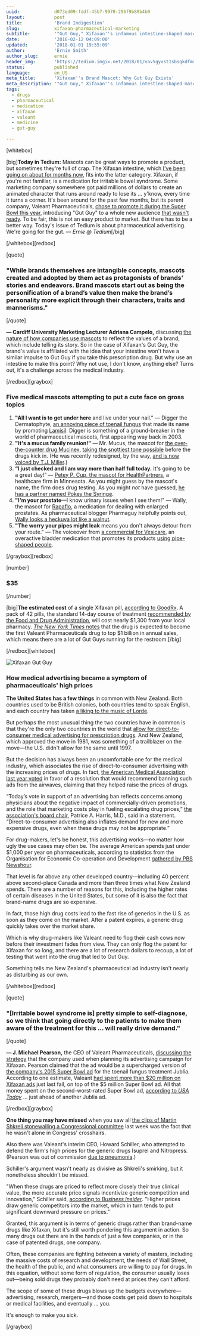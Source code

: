 ```yaml
---
uuid:             d073ed09-fddf-45b7-9970-296f9b88b4b0
layout:           post
title:            'Brand Indigestion'
slug:             xifaxan-pharmaceutical-marketing
subtitle:         '"Gut Guy," Xifaxan''s infamous intestine-shaped mascot, is disturbing, but it''s OK; he''s gonna make Valeant Pharmaceuticals a billion dollars this year.'
date:             '2016-02-12 04:09:00'
updated:          '2018-01-01 19:55:09'
author:           'Ernie Smith'
author_slug:      ernie
header_img:       'https://tedium.imgix.net/2018/01/vov5gyxst1sbsqkdfmmi.gif'
status:           published
language:         en_US
meta_title:       'Xifaxan''s Brand Mascot: Why Gut Guy Exists'
meta_description: '"Gut Guy," Xifaxan''s infamous intestine-shaped mascot, is disturbing, but it''s OK; he''s gonna make Valeant Pharmaceuticals a billion dollars this year.'
tags:
  - drugs
  - pharmaceutical
  - medication
  - xifaxan
  - valeant
  - medicine
  - gut-guy

---
```


[whitebox]

[big]**Today in Tedium:** Mascots can be great ways to promote a product, but sometimes they're full of crap. The Xifaxan intestine, which [I've been going on about for months now](https://twitter.com/shortformernie/status/670059444789747712), fits into the latter category. Xifaxan, if you're not familiar, is a medication for irritable bowel syndrome. Some marketing company somewhere got paid millions of dollars to create an animated character that runs around ready to lose its … y'know, every time it turns a corner. It's been around for the past few months, but its parent company, Valeant Pharmaceuticals, [chose to promote it during the Super Bowl this year](https://www.youtube.com/watch?v=3Hnldf3z4bY), introducing "Gut Guy" to a whole new audience [that wasn't ready](http://www.adweek.com/news/advertising-branding/super-bowel-50-some-viewers-cried-foul-these-2-poop-ads-got-people-talking-169518). To be fair, this is not an easy product to market. But there has to be a better way. Today's issue of Tedium is about pharmaceutical advertising. We're going for the gut. *— Ernie @ Tedium*[/big]

[/whitebox][redbox]

[quote]
### "While brands themselves are intangible concepts, mascots created and adopted by them act as protagonists of brands’ stories and endeavors. Brand mascots start out as being the personification of a brand’s value then make the brand’s personality more explicit through their characters, traits and mannerisms."
[/quote]

**— Cardiff University Marketing Lecturer Adriana Campelo,** discussing [the nature of how companies use mascots](http://theconversation.com/how-brands-unleash-their-inner-mascot-to-win-over-customers-34371) to reflect the values of a brand, which include telling its story. So in the case of Xifaxan's Gut Guy, the brand's value is affiliated with the idea that your intestine won't have a similar impulse to Gut Guy if you take this prescription drug. But why use an intestine to make this point? Why not use, I don't know, anything else? Turns out, it's a challenge across the medical industry.

[/redbox][graybox]

### Five medical mascots attempting to put a cute face on gross topics

1. **"All I want is to get under here** and live under your nail." — Digger the Dermatophyte, [an annoying piece of toenail fungus](https://www.youtube.com/watch?v=3h1O7-r7Wrw) that made its name by promoting [Lamisil](http://amzn.to/1QZkdzN). Digger is something of a ground-breaker in the world of pharmaceutical mascots, first appearing way back in 2003.
2. **"It's a mucus family reunion!"** — Mr. Mucus, the mascot for [the over-the-counter drug Mucinex](http://amzn.to/1SkV31C), [taking the snottiest tone possible](https://www.youtube.com/watch?v=qLbceCaQyoY) before the drugs kick in. (He was recently redesigned, by the way, [and is now voiced by T.J. Miller](http://www.adweek.com/news/advertising-branding/brand-day-mucinexs-mr-mucus-even-more-muculent-after-makeover-161735).)
3. **“I just checked and I am way more than half full today.** It's going to be a great day!” — [Petey P. Cup, the mascot for HealthPartners](http://mentalfloss.com/article/29194/best-corporate-mascot-ever-petey-p-cup), a healthcare firm in Minnesota. As you might guess by the mascot's name, the firm does drug testing. As you might *not* have guessed, [he has a partner named Pokey the Syringe](http://www.modernhealthcare.com/article/20141004/MAGAZINE/310049958).
4. **"I'm your prostate**—I know urinary issues when I see them!" — Wally, the mascot for [Rapaflo](https://www.rapaflo.com/), a medication for dealing with enlarged prostates. As pharmaceutical blogger Pharmaguy helpfully points out, [Wally looks a heckuva lot like a walnut](http://pharmamkting.blogspot.com/2015/07/meet-wally-rapaflos-prostate-mascot.html).
5. **"The worry your pipes might leak** means you don't always detour from your route." — The voiceover from [a commercial for Vesicare](https://www.youtube.com/watch?v=DDHqoK8HSzs), an overactive bladder medication that promotes its products [using pipe-shaped people](http://www.vesicare.com/).

[/graybox][redbox]

[number]
### $35
[/number]

[big]**The estimated cost** of a single Xifaxan pill, [according to GoodRx](http://www.goodrx.com/xifaxan?form=tablet&dosage=550mg&quantity=1&days_supply=&label_override=Xifaxan). A pack of 42 pills, the standard 14-day course of treatment [recommended by the Food and Drug Administration](http://www.fda.gov/NewsEvents/Newsroom/PressAnnouncements/ucm448328.htm), will cost nearly $1,300 from your local pharmacy. [*The New York Times* notes](http://www.nytimes.com/2015/12/17/business/valeant-lowers-guidance-investors-meeting.html) that the drug is expected to become the first Valeant Pharmaceuticals drug to top $1 billion in annual sales, which means there are a lot of Gut Guys running for the restroom.[/big]

[/redbox][whitebox]

![Xifaxan Gut Guy](https://tedium.imgix.net/2018/01/emk2zd06se0l3zpibhlk--1-.gif)

### How medical advertising became a symptom of pharmaceuticals' high prices

**The United States has a few things** in common with New Zealand. Both countries used to be British colonies, both countries tend to speak English, and each country has taken [a liking to the music of Lorde](http://amzn.to/1SLbV26).

But perhaps the most unusual thing the two countries have in common is that they're the only two countries in the world that [allow for direct-to-consumer medical advertising for prescription drugs](http://www.who.int/bulletin/volumes/87/8/09-040809/en/). And New Zealand, which approved the move in 1981, was something of a trailblazer on the move—the U.S. didn't allow for the same until 1997.

But the decision has always been an uncomfortable one for the medical industry, which associates the rise of direct-to-consumer advertising with the increasing prices of drugs. In fact, [the American Medical Association last year voted](http://www.ama-assn.org/ama/pub/news/news/2015/2015-11-17-ban-consumer-prescription-drug-advertising.page) in favor of a resolution that would recommend banning such ads from the airwaves, claiming that they helped raise the prices of drugs.

“Today’s vote in support of an advertising ban reflects concerns among physicians about the negative impact of commercially-driven promotions, and the role that marketing costs play in fueling escalating drug prices,” [the association's board chair](http://www.ama-assn.org/ama/pub/news/news/2015/2015-11-17-ban-consumer-prescription-drug-advertising.page), Patrice A. Harris, M.D., said in a statement. “Direct-to-consumer advertising also inflates demand for new and more expensive drugs, even when these drugs may not be appropriate.”

For drug-makers, let's be honest, this advertising works—no matter how ugly the use cases may often be. The average American spends just under $1,000 per year on pharmaceuticals, according to statistics from the Organisation for Economic Co-operation and Development [gathered by PBS Newshour](http://www.pbs.org/newshour/updates/americans-spend-much-pharmaceuticals/).

That level is far above any other developed country—including 40 percent above second-place Canada and more than three times what New Zealand spends. There are a number of reasons for this, including the higher rates of certain diseases in the United States, but some of it is also the fact that brand-name drugs are so expensive.

In fact, those high drug costs lead to the fast rise of generics in the U.S. as soon as they come on the market. After a patent expires, a generic drug quickly takes over the market share.

Which is why drug-makers like Valeant need to flog their cash cows now before their investment fades from view. They can only flog the patent for Xifaxan for so long, and there are a lot of research dollars to recoup, a lot of testing that went into the drug that led to Gut Guy. 

Something tells me New Zealand's pharmaceutical ad industry isn't nearly as disturbing as our own.

[/whitebox][redbox]

[quote]
### "[Irritable bowel syndrome is] pretty simple to self-diagnose, so we think that going directly to the patients to make them aware of the treatment for this … will really drive demand."
[/quote]

**— J. Michael Pearson,** the CEO of Valeant Pharmaceuticals, [discussing the strategy](http://www.fiercepharmamarketing.com/story/valeant-plots-big-dtc-push-xifaxan-while-rival-actavis-drug-waits-dea/2015-06-01) that the company used when planning its advertising campaign for Xifaxan. Pearson claimed that the ad would be a supercharged version of [the company's 2015 Super Bowl ad](https://www.youtube.com/watch?v=y5Ybz4Tkflk) for the toenail fungus treatment Jublia. According to one estimate, Valeant [had spent more than $20 million on Xifaxan ads](http://www.fiercepharmamarketing.com/story/love-it-or-hate-it-valeants-wobbly-pink-gut-guy-xifaxan-getting-noticed/2015-12-10) just last fall, on top of the $5 million Super Bowl ad. All that money spent on the second-worst-rated Super Bowl ad, [according to *USA Today*](http://admeter.usatoday.com/2016/02/07/the-5-worst-super-bowl-50-commercials-according-to-ad-meter-voters/) … just ahead of another Jublia ad.

[/redbox][graybox]

**One thing you may have missed** when you saw all [the clips of Martin Shkreli stonewalling a Congressional committee](https://www.youtube.com/watch?v=LPIQ_gyiHag) last week was the fact that he wasn't alone in Congress' crosshairs. 

Also there was Valeant's interim CEO, Howard Schiller, who attempted to defend the firm's high prices for the generic drugs Isuprel and Nitropress. (Pearson was out of commission [due to pneumonia](http://www.thestar.com/business/2016/01/25/timing-of-valeant-ceo-michael-pearsons-return-from-pneumonia-uncertain.html).)

Schiller's argument wasn't nearly as divisive as Shkreli's smirking, but it nonetheless shouldn't be missed.

"When these drugs are priced to reflect more closely their true clinical value, the more accurate price signals incentivize generic competition and innovation," Schiller said, [according to *Business Insider*](http://www.businessinsider.com/live-martin-shkreli-the-ceo-of-valeant-and-others-face-congress-2016-2). "Higher prices draw generic competitors into the market, which in turn tends to put significant downward pressure on prices."

Granted, this argument is in terms of generic drugs rather than brand-name drugs like Xifaxan, but it's still worth pondering this argument in action. So many drugs out there are in the hands of just a few companies, or in the case of patented drugs, one company. 

Often, these companies are fighting between a variety of masters, including the massive costs of research and development, the needs of Wall Street, the health of the public, and what consumers are willing to pay for drugs. In this equation, without some form of regulation, the consumer usually loses out—being sold drugs they probably don't need at prices they can't afford.

The scope of some of these drugs blows up the budgets everywhere—advertising, research, mergers—and those costs get paid down to hospitals or medical facilities, and eventually … you. 

It's enough to make you sick.

[/graybox]
